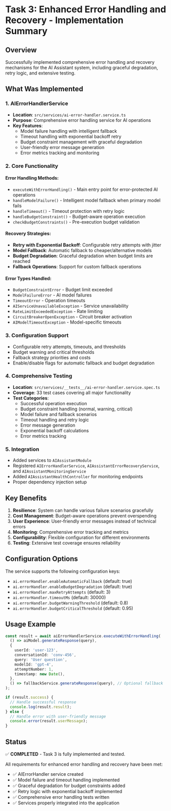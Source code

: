# Task 3: Enhanced Error Handling and Recovery - Implementation Summary

## Overview

Successfully implemented comprehensive error handling and recovery mechanisms for the AI Assistant system, including graceful degradation, retry logic, and extensive testing.

## What Was Implemented

### 1. AIErrorHandlerService

- **Location**: `src/services/ai-error-handler.service.ts`
- **Purpose**: Comprehensive error handling service for AI operations
- **Key Features**:
  - Model failure handling with intelligent fallback
  - Timeout handling with exponential backoff retry
  - Budget constraint management with graceful degradation
  - User-friendly error message generation
  - Error metrics tracking and monitoring

### 2. Core Functionality

#### Error Handling Methods:

- `executeWithErrorHandling()` - Main entry point for error-protected AI operations
- `handleModelFailure()` - Intelligent model fallback when primary model fails
- `handleTimeout()` - Timeout protection with retry logic
- `handleBudgetConstraint()` - Budget-aware operation execution
- `checkBudgetConstraints()` - Pre-execution budget validation

#### Recovery Strategies:

- **Retry with Exponential Backoff**: Configurable retry attempts with jitter
- **Model Fallback**: Automatic fallback to cheaper/alternative models
- **Budget Degradation**: Graceful degradation when budget limits are reached
- **Fallback Operations**: Support for custom fallback operations

#### Error Types Handled:

- `BudgetConstraintError` - Budget limit exceeded
- `ModelFailureError` - AI model failures
- `TimeoutError` - Operation timeouts
- `AIServiceUnavailableException` - Service unavailability
- `RateLimitExceededException` - Rate limiting
- `CircuitBreakerOpenException` - Circuit breaker activation
- `AIModelTimeoutException` - Model-specific timeouts

### 3. Configuration Support

- Configurable retry attempts, timeouts, and thresholds
- Budget warning and critical thresholds
- Fallback strategy priorities and costs
- Enable/disable flags for automatic fallback and budget degradation

### 4. Comprehensive Testing

- **Location**: `src/services/__tests__/ai-error-handler.service.spec.ts`
- **Coverage**: 33 test cases covering all major functionality
- **Test Categories**:
  - Successful operation execution
  - Budget constraint handling (normal, warning, critical)
  - Model failure and fallback scenarios
  - Timeout handling and retry logic
  - Error message generation
  - Exponential backoff calculations
  - Error metrics tracking

### 5. Integration

- Added services to `AIAssistantModule`
- Registered `AIErrorHandlerService`, `AIAssistantErrorRecoveryService`, and `AIAssistantMonitoringService`
- Added `AIAssistantHealthController` for monitoring endpoints
- Proper dependency injection setup

## Key Benefits

1. **Resilience**: System can handle various failure scenarios gracefully
2. **Cost Management**: Budget-aware operations prevent overspending
3. **User Experience**: User-friendly error messages instead of technical errors
4. **Monitoring**: Comprehensive error tracking and metrics
5. **Configurability**: Flexible configuration for different environments
6. **Testing**: Extensive test coverage ensures reliability

## Configuration Options

The service supports the following configuration keys:

- `ai.errorHandler.enableAutomaticFallback` (default: true)
- `ai.errorHandler.enableBudgetDegradation` (default: true)
- `ai.errorHandler.maxRetryAttempts` (default: 3)
- `ai.errorHandler.timeoutMs` (default: 30000)
- `ai.errorHandler.budgetWarningThreshold` (default: 0.8)
- `ai.errorHandler.budgetCriticalThreshold` (default: 0.95)

## Usage Example

```typescript
const result = await aiErrorHandlerService.executeWithErrorHandling(
  () => aiModel.generateResponse(query),
  {
    userId: 'user-123',
    conversationId: 'conv-456',
    query: 'User question',
    modelId: 'gpt-4',
    attemptNumber: 1,
    timestamp: new Date(),
  },
  () => fallbackService.generateResponse(query), // Optional fallback
);

if (result.success) {
  // Handle successful response
  console.log(result.result);
} else {
  // Handle error with user-friendly message
  console.error(result.userMessage);
}
```

## Status

✅ **COMPLETED** - Task 3 is fully implemented and tested.

All requirements for enhanced error handling and recovery have been met:

- ✅ AIErrorHandler service created
- ✅ Model failure and timeout handling implemented
- ✅ Graceful degradation for budget constraints added
- ✅ Retry logic with exponential backoff implemented
- ✅ Comprehensive error handling tests written
- ✅ Services properly integrated into the application
